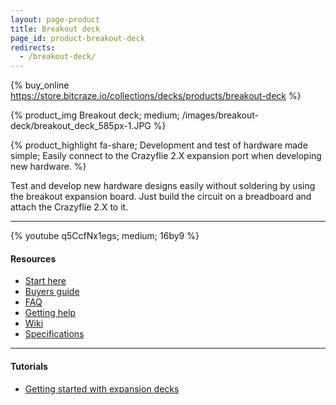 ```yaml
---
layout: page-product
title: Breakout deck
page_id: product-breakout-deck
redirects:
  - /breakout-deck/
---
```


{% buy_online https://store.bitcraze.io/collections/decks/products/breakout-deck %}

{% product_img Breakout deck; medium;
/images/breakout-deck/breakout_deck_585px-1.JPG
%}

{% product_highlight
fa-share;
Development and test of hardware made simple;
Easily connect to the Crazyflie 2.X expansion port when developing new hardware.
%}

Test and develop new hardware designs easily without soldering by using
the breakout expansion board. Just build the circuit on a breadboard
and attach the Crazyflie 2.X to it.

---

{% youtube q5CcfNx1egs; medium; 16by9 %}

#### Resources

- [Start here](/start/)
- [Buyers guide](/crazyflie-2-0-buyers-guide/)
- [FAQ](/frequently-asked-questions-Crazyflie-2.0/)
- [Getting help](/getting-help/)
- [Wiki](https://wiki.bitcraze.io/projects:crazyflie2:expansionboards:breakout)
- [Specifications](https://store.bitcraze.io/collections/decks/products/breakout-deck)

---

#### Tutorials

- [Getting started with expansion decks](/getting-started-with-expansion-decks/)
